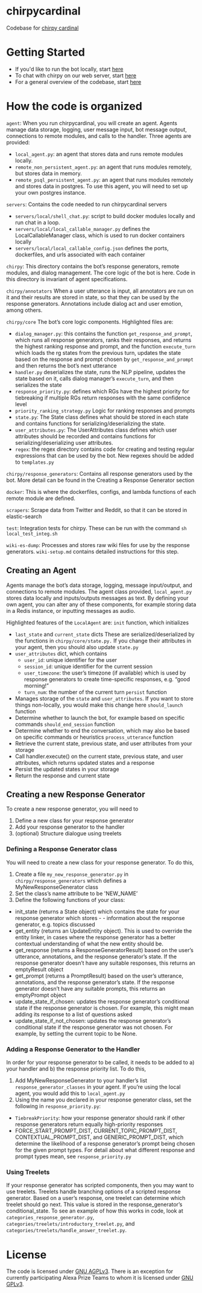 # chirpycardinal
Codebase for [chirpy cardinal](https://stanfordnlp.github.io/chirpycardinal/) 

# Getting Started
- If you'd like to run the bot locally, start [here](https://docs.google.com/document/d/1TejUPEIJIfttYESagXCcl6QEFJMdrgM8YIT86VHfaMQ/edit?usp=sharing)
- To chat with chirpy on our web server, start [here](https://stanfordnlp.github.io/chirpycardinal/live_demo/)
- For a general overview of the codebase, start [here](chirpycardinal/README.md#-How-the-code-is-organized)

# How the code is organized
`agent`: When you run chirpycardinal, you will create an agent. Agents manage data storage, logging, user message input, bot message output, connections to remote modules, and calls to the handler. Three agents are provided:
- `local_agent.py`: an agent that stores data and runs remote modules locally. 
- `remote_non_persistent_agent.py`: an agent that runs modules remotely, but stores data in memory.
- `remote_psql_persistent_agent.py`: an agent that runs modules remotely and stores data in postgres. To use this agent, you will need to set up your own postgres instance.

`servers`: Contains the code needed to run chirpycardinal servers
 - `servers/local/shell_chat.py`: script to build docker modules locally and run chat in a loop.
 - `servers/local/local_callable_manager.py` defines the LocalCallableManager class, which is used to run docker containers locally
 - `servers/local/local_callable_config.json` defines the ports, dockerfiles, and urls associated with each container

`chirpy`: This directory contains the bot’s response generators, remote modules, and dialog management. The core logic of the bot is here. Code in this directory is invariant of agent specifications.

`chirpy/annotators` When a user utterance is input, all annotators are run on it and their results are stored in state, so that they can be used by the response generators. Annotations include dialog act and user emotion, among others.

`chirpy/core` The bot’s core logic components. Highlighted files are:
 - `dialog_manager.py`: this contains the function `get_response_and_prompt`, which runs all response generators, ranks their responses, and returns the highest ranking response and prompt, and the function `execute_turn` which loads the rg states from the previous turn, updates the state based on the response and prompt chosen by `get_response_and_prompt` and then returns the bot’s next utterance
 - `handler.py` deserializes the state, runs the NLP pipeline, updates the state based on it, calls dialog manager’s `execute_turn`, and then serializes the state
 - `response_priority.py`: defines which RGs have the highest priority for tiebreaking if multiple RGs return responses with the same confidence level
 - `priority_ranking_strategy.py` Logic for ranking responses and prompts
- `state.py`: The State class defines what should be stored in each state and contains functions for serializing/deserializing the state.
- `user_attributes.py`: The UserAttributes class defines which user attributes should be recorded and contains functions for serializing/deserializing user attributes.
- `regex`: the regex directory contains code for creating and testing regular expressions that can be used by the bot. New regexes should be added to `templates.py`

`chirpy/response_generators`: Contains all response generators used by the bot. More detail can be found in the Creating a Response Generator<link> section

`docker`: This is where the dockerfiles, configs, and lambda functions of each remote module are defined.

`scrapers`: Scrape data from Twitter and Reddit, so that it can be stored in elastic-search

`test`: Integration tests for chirpy. These can be run with the command `sh local_test_integ.sh`

`wiki-es-dump`: Processes and stores raw wiki files for use by the response generators. `wiki-setup.md` contains detailed instructions for this step.

## Creating an Agent
Agents manage the bot’s data storage, logging, message input/output, and connections to remote modules. The agent class provided, `local_agent.py` stores data locally and inputs/outputs messages as text. By defining your own agent, you can alter any of these components, for example storing data in a Redis instance, or inputting messages as audio. 

Highlighted features of the `LocalAgent` are:
`init` function, which initializes
- `last_state` and `current_state` dicts
These are serialized/deserialized by the functions in `chirpy/core/state.py.` If you change their attributes in your agent, then you should also update `state.py`
- `user_attributes` dict, which contains
  - `user_id`: unique identifier for the user
  - `session_id`: unique identifier for the current session
  - `user_timezone`: the user’s timezone (if available) which is used by response generators to create time-specific responses, e.g. “good morning!”
  - `turn_num`: the number of the current turn
`persist` function
- Manages storage of the `state` and `user_attributes`. If you want to store things non-locally, you would make this change here
`should_launch` function
- Determine whether to launch the bot, for example based on specific commands
`should_end_session` function
- Determine whether to end the conversation, which may also be based on specific commands or heuristics
`process_utterance` function
- Retrieve the current state, previous state, and user attributes from your storage 
- Call handler.execute() on the current state, previous state, and user attributes, which returns updated states and a response
- Persist the updated states in your storage
- Return the response and current state

## Creating a new Response Generator
To create a new response generator, you will need to 
1. Define a new class for your response generator
2. Add your response generator to the handler
3. (optional) Structure dialogue using treelets

### Defining a Response Generator class
You will need to create a new class for your response generator. To do this, 
1. Create a file `my_new_response_generator.py` in `chirpy/response_generators` which defines a MyNewResponseGenerator class
2. Set the class’s name attribute to be 'NEW_NAME’
3. Define the following functions of your class:
  - init_state (returns a State object) which contains the state for your response generator which stores   -     - information about the response generator, e.g. topics discussed
  - get_entity (returns an UpdateEntity object). This is used to override the entity linker, in cases where the response generator has a better contextual understanding of what the new entity should be.
  - get_response (returns a ResponseGeneratorResult) based on the user’s utterance, annotations, and the response generator’s state. If the response generator doesn’t have any suitable responses, this returns an emptyResult object
  - get_prompt (returns a PromptResult) based on the user’s utterance, annotations, and the response generator’s state. If the response generator doesn’t have any suitable prompts, this returns an emptyPrompt object
  - update_state_if_chosen: updates the response generator’s conditional state if the response generator is chosen. For example, this might mean adding its response to a list of questions asked
  - update_state_if_not_chosen: updates the response generator’s conditional state if the response generator was not chosen. For example, by setting the current topic to be None.

### Adding a Response Generator to the Handler
In order for your response generator to be called, it needs to be added to a) your handler and b) the response priority list. To do this,
1. Add MyNewResponseGenerator to your handler’s list `response_generator_classes` in your agent. If you’re using the local agent, you would add this to `local_agent.py`
2. Using the name you declared in your response generator class, set the following in `response_priority.py`:
  - `TiebreakPriority`: how your response generator should rank if other response generators return equally high-priority responses
  - FORCE_START_PROMPT_DIST, CURRENT_TOPIC_PROMPT_DIST, CONTEXTUAL_PROMPT_DIST, and GENERIC_PROMPT_DIST, which determine the likelihood of a response generator’s prompt being chosen for the given prompt types. For detail about what different response and prompt types mean, see `response_priority.py`

### Using Treelets
If your response generator has scripted components, then you may want to use treelets. Treelets handle branching options of a scripted response generator. Based on a user’s response, one treelet can determine which treelet should go next. This value is stored in the response_generator’s conditional_state. To see an example of how this works in code, look at `categories_response_generator.py`, `categories/treelets/introductory_treelet.py`, and `categories/treelets/handle_answer_treelet.py`. 

# License
The code is licensed under [GNU AGPLv3](https://www.gnu.org/licenses/agpl-3.0.en.html). There is an exception for currently participating Alexa Prize Teams to whom it is licensed under [GNU GPLv3](https://www.gnu.org/licenses/gpl-3.0.html). 
